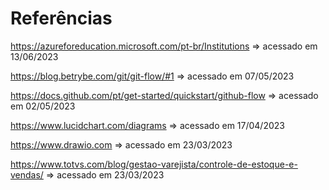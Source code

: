 # Referências

https://azureforeducation.microsoft.com/pt-br/Institutions => acessado em 13/06/2023 

https://blog.betrybe.com/git/git-flow/#1  => acessado em 07/05/2023  

https://docs.github.com/pt/get-started/quickstart/github-flow => acessado em 02/05/2023

https://www.lucidchart.com/diagrams => acessado em 17/04/2023

https://www.drawio.com => acessado em 23/03/2023

https://www.totvs.com/blog/gestao-varejista/controle-de-estoque-e-vendas/ => acessado em 23/03/2023

